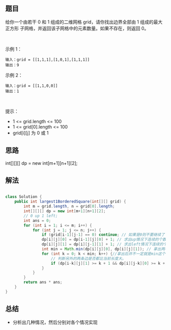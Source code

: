 

## 题目

给你一个由若干 0 和 1 组成的二维网格 grid，请你找出边界全部由 1 组成的最大 正方形 子网格，并返回该子网格中的元素数量。如果不存在，则返回 0。

 

示例 1：

    输入：grid = [[1,1,1],[1,0,1],[1,1,1]]
    输出：9
示例 2：

    输入：grid = [[1,1,0,0]]
    输出：1
 

提示：

- 1 <= grid.length <= 100
- 1 <= grid[0].length <= 100
- grid[i][j] 为 0 或 1


## 思路

int[][][] dp = new int[m+1][n+1][2];

## 解法
```java

class Solution {
    public int largest1BorderedSquare(int[][] grid) {
        int m = grid.length, n = grid[0].length;
        int[][][] dp = new int[m+1][n+1][2];
        // 0 up 1 left;
        int ans = 0;
        for (int i = 1; i <= m; i++) {
            for (int j = 1; j <= n; j++) {
                if (grid[i-1][j-1] == 0) continue; // 如果是0则不要继续了
                dp[i][j][0] = dp[i-1][j][0] + 1; // 求出up情况下连续的个数
                dp[i][j][1] = dp[i][j-1][1] + 1; // 求出left情况下连续的个数
                int min = Math.min(dp[i][j][0], dp[i][j][1]); // 拿出两者较小的长度，因为四条边都要相等。
                for (int k = 0; k < min; k++) {//拿出后并不一定就是min这个长度，有可能另外两条边比较短，没有min长，所以要一个一个判断。
                    // 判断另外的两条边是否都比当前长度大。
                    if (dp[i-k][j][1] >= k + 1 && dp[i][j-k][0] >= k + 1) ans = Math.max(ans, k + 1);
                }
            }
        }
        return ans * ans;
    }
}
```

## 总结

- 分析出几种情况，然后分别对各个情况实现 
